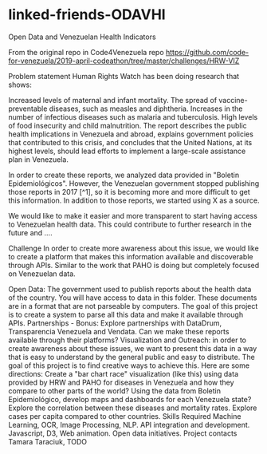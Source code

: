 # linked-friends-ODAVHI
Open Data and Venezuelan Health Indicators

From the original repo in Code4Venezuela repo 
https://github.com/code-for-venezuela/2019-april-codeathon/tree/master/challenges/HRW-VIZ

Problem statement
Human Rights Watch has been doing research that shows:

Increased levels of maternal and infant mortality.
The spread of vaccine-preventable diseases, such as measles and diphtheria.
Increases in the number of infectious diseases such as malaria and tuberculosis.
High levels of food insecurity and child malnutrition.
The report describes the public health implications in Venezuela and abroad, explains government policies that contributed to this crisis, and concludes that the United Nations, at its highest levels, should lead efforts to implement a large-scale assistance plan in Venezuela.

In order to create these reports, we analyzed data provided in "Boletin Epidemiológicos". However, the Venezuelan government stopped publishing those reports in 2017 [^1], so it is becoming more and more difficult to get this information. In addition to those reports, we started using X as a source.

We would like to make it easier and more transparent to start having access to Venezuelan health data. This could contribute to further research in the future and ….

Challenge
In order to create more awareness about this issue, we would like to create a platform that makes this information available and discoverable through APIs. Similar to the work that PAHO is doing but completely focused on Venezuelan data.

Open Data: The government used to publish reports about the health data of the country. You will have access to data in this folder. These documents are in a format that are not parseable by computers. The goal of this project is to create a system to parse all this data and make it available through APIs.
Partnerships - Bonus:
Explore partnerships with DataDrum, Transparencia Venezuela and Vendata.
Can we make these reports available through their platforms?
Visualization and Outreach: in order to create awareness about these issues, we want to present this data in a way that is easy to understand by the general public and easy to distribute. The goal of this project is to find creative ways to achieve this. Here are some directions:
Create a "bar chart race" visualization (like this) using data provided by HRW and PAHO for diseases in Venezuela and how they compare to other parts of the world?
Using the data from Boletin Epidemiológico, develop maps and dashboards for each Venezuela state?
Explore the correlation between these diseases and mortality rates.
Explore cases per capita compared to other countries.
Skills Required
Machine Learning, OCR, Image Processing, NLP.
API integration and development.
Javascript, D3, Web animation.
Open data initiatives.
Project contacts
Tamara Taraciuk, TODO
